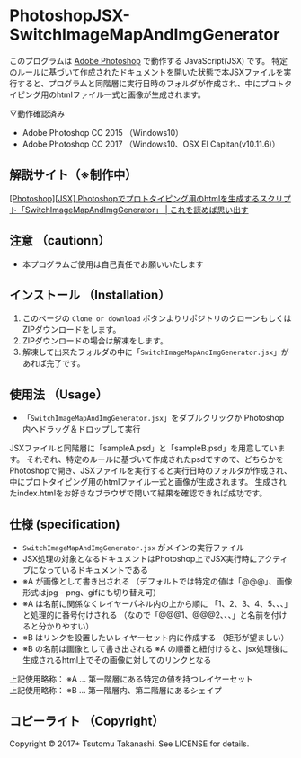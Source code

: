 # PhotoshopJSX-SwitchImageMapAndImgGenerator

このプログラムは [Adobe Photoshop](http://www.adobe.com/jp/products/photoshop.html) で動作する JavaScript(JSX) です。
特定のルールに基づいて作成されたドキュメントを開いた状態で本JSXファイルを実行すると、プログラムと同階層に実行日時のフォルダが作成され、中にプロトタイピング用のhtmlファイル一式と画像が生成されます。

▽動作確認済み
* Adobe Photoshop CC 2015 （Windows10）
* Adobe Photoshop CC 2017 （Windows10、OSX El Capitan(v10.11.6)）


## 解説サイト（※制作中）

[[Photoshop][JSX] Photoshopでプロトタイピング用のhtmlを生成するスクリプト「SwitchImageMapAndImgGenerator」 | これを読めば思い出す](http://www.koreyome.com/web/photoshop-jsx-switchimagemapandimggenerator/)


## 注意 （cautionn）

* 本プログラムご使用は自己責任でお願いいたします


## インストール （Installation）

1. このページの `Clone or download` ボタンよりリポジトリのクローンもしくはZIPダウンロードをします。
2. ZIPダウンロードの場合は解凍をします。
3. 解凍して出来たフォルダの中に「`SwitchImageMapAndImgGenerator.jsx`」があれば完了です。


## 使用法 （Usage）

* 「`SwitchImageMapAndImgGenerator.jsx`」をダブルクリックか Photoshop 内へドラッグ＆ドロップして実行

JSXファイルと同階層に「sampleA.psd」と「sampleB.psd」を用意しています。
それぞれ、特定のルールに基づいて作成されたpsdですので、どちらかをPhotoshopで開き、JSXファイルを実行すると実行日時のフォルダが作成され、中にプロトタイピング用のhtmlファイル一式と画像が生成されます。
生成されたindex.htmlをお好きなブラウザで開いて結果を確認できれば成功です。


## 仕様 (specification)

* `SwitchImageMapAndImgGenerator.jsx` がメインの実行ファイル
* JSX処理の対象となるドキュメントはPhotoshop上でJSX実行時にアクティブになっているドキュメントである
* ※A が画像として書き出される （デフォルトでは特定の値は「@@@」、画像形式はjpg - png、gifにも切り替え可）
* ※A は名前に関係なくレイヤーパネル内の上から順に 「1、2、3、4、5、、、」 と処理的に番号付けされる （なので「@@@1、@@@2、、、」と名前を付けると分かりやすい）
* ※B はリンクを設置したいレイヤーセット内に作成する （矩形が望ましい）
* ※B の名前は画像として書き出される ※A の順番と紐付けると、jsx処理後に生成されるhtml上でその画像に対してのリンクとなる

上記使用略称： ※A … 第一階層にある特定の値を持つレイヤーセット  
上記使用略称： ※B … 第一階層内、第二階層にあるシェイプ


## コピーライト （Copyright）
Copyright © 2017+ Tsutomu Takanashi. See LICENSE for details.
